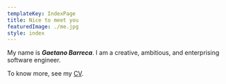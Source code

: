 ```yaml
---
templateKey: IndexPage
title: Nice to meet you
featuredImage: ./me.jpg
style: index
---
```


My name is **_Gaetano Barreca_**. I am a creative, ambitious, and enterprising software engineer.

<span class="secondary-text">

To know more, see my [CV](/about/cv).

</span>
